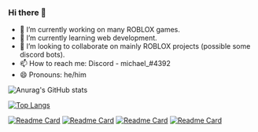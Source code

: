### Hi there 👋

- 🔭 I’m currently working on many ROBLOX games.
- 🌱 I’m currently learning web development.
- 👯 I’m looking to collaborate on mainly ROBLOX projects (possible some discord bots).
- 📫 How to reach me: Discord - michael_#4392
- 😄 Pronouns: he/him



![Anurag's GitHub stats](https://github-readme-stats.vercel.app/api?username=michaelrbx&count_private=true)


  [![Top Langs](https://github-readme-stats.vercel.app/api/top-langs/?username=michaelrbx&layout=compact)](https://github.com/anuraghazra/github-readme-stats)
 
 
[![Readme Card](https://github-readme-stats.vercel.app/api/pin/?username=michaelrbx&repo=robloxscripts)](https://github.com/anuraghazra/github-readme-stats) [![Readme Card](https://github-readme-stats.vercel.app/api/pin/?username=michaelrbx&repo=maniabot)](https://github.com/anuraghazra/github-readme-stats) [![Readme Card](https://github-readme-stats.vercel.app/api/pin/?username=michaelrbx&repo=rockhillsupport)](https://github.com/anuraghazra/github-readme-stats)  [![Readme Card](https://github-readme-stats.vercel.app/api/pin/?username=michaelrbx&repo=SwiftLink)](https://github.com/anuraghazra/github-readme-stats)





